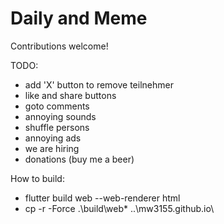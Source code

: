 # Daily and Meme

Contributions welcome!

TODO:
* add 'X' button to remove teilnehmer
* like and share buttons
* goto comments
* annoying sounds
* shuffle persons
* annoying ads
* we are hiring
* donations (buy me a beer)


How to build:
* flutter build web --web-renderer html
* cp -r -Force .\build\web\* ..\mw3155.github.io\